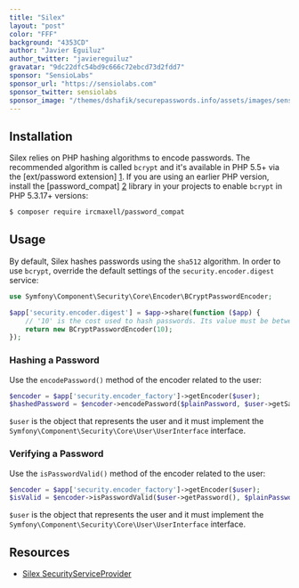 ```yaml
---
title: "Silex"
layout: "post"
color: "FFF"
background: "4353CD"
author: "Javier Eguiluz"
author_twitter: "javiereguiluz"
gravatar: "9dc22dfc54bd9c666c72ebcd73d2fdd7"
sponsor: "SensioLabs"
sponsor_url: "https://sensiolabs.com"
sponsor_twitter: sensiolabs
sponsor_image: "/themes/dshafik/securepasswords.info/assets/images/sensiolabs.png"
---
```


## Installation

Silex relies on PHP hashing algorithms to encode passwords. The recommended
algorithm is called `bcrypt` and it's available in PHP 5.5+ via the
[ext/password extension] [1]. If you are using an earlier PHP version, install
the [password_compat] [2] library in your projects to enable `bcrypt` in PHP
5.3.17+ versions:

```sh
$ composer require ircmaxell/password_compat
```

## Usage

By default, Silex hashes passwords using the `sha512` algorithm. In order to 
use `bcrypt`, override the default settings of the `security.encoder.digest`
service:

```php
use Symfony\Component\Security\Core\Encoder\BCryptPasswordEncoder;

$app['security.encoder.digest'] = $app->share(function ($app) {
    // '10' is the cost used to hash passwords. Its value must be between 4 and 31
    return new BCryptPasswordEncoder(10);
});
```

### Hashing a Password

Use the `encodePassword()` method of the encoder related to the user:

```php
$encoder = $app['security.encoder_factory']->getEncoder($user);
$hashedPassword = $encoder->encodePassword($plainPassword, $user->getSalt());
```

`$user` is the object that represents the user and it must implement the
`Symfony\Component\Security\Core\User\UserInterface` interface.

### Verifying a Password

Use the `isPasswordValid()` method of the encoder related to the user:

```php
$encoder = $app['security.encoder_factory']->getEncoder($user);
$isValid = $encoder->isPasswordValid($user->getPassword(), $plainPassword, $user->getSalt());
```

`$user` is the object that represents the user and it must implement the
`Symfony\Component\Security\Core\User\UserInterface` interface.

## Resources

* [Silex SecurityServiceProvider](http://silex.sensiolabs.org/doc/providers/security.html)

[1]: http://php.net/password
[2]: https://github.com/ircmaxell/password_compat
